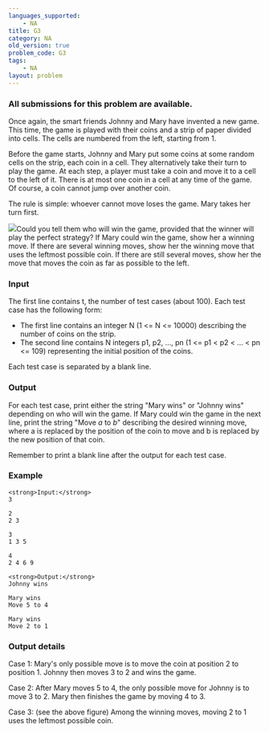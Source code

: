 ```yaml
---
languages_supported:
    - NA
title: G3
category: NA
old_version: true
problem_code: G3
tags:
    - NA
layout: problem
---
```

###  All submissions for this problem are available. 

Once again, the smart friends Johnny and Mary have invented a new game. This time, the game is played with their coins and a strip of paper divided into cells. The cells are numbered from the left, starting from 1.

Before the game starts, Johnny and Mary put some coins at some random cells on the strip, each coin in a cell. They alternatively take their turn to play the game. At each step, a player must take a coin and move it to a cell to the left of it. There is at most one coin in a cell at any time of the game. Of course, a coin cannot jump over another coin.

The rule is simple: whoever cannot move loses the game. Mary takes her turn first.

![](//codechef.com/content/coingame.png)Could you tell them who will win the game, provided that the winner will play the perfect strategy? If Mary could win the game, show her a winning move. If there are several winning moves, show her the winning move that uses the leftmost possible coin. If there are still several moves, show her the move that moves the coin as far as possible to the left.

### Input

The first line contains t, the number of test cases (about 100). Each test case has the following form:

- The first line contains an integer N (1 <= N <= 10000) describing the number of coins on the strip.
- The second line contains N integers p1, p2, ..., pn (1 <= p1 < p2 < ... < pn <= 109) representing the initial position of the coins.

Each test case is separated by a blank line.

### Output

For each test case, print either the string "Mary wins" or "Johnny wins" depending on who will win the game. If Mary could win the game in the next line, print the string "Move _a_ to _b_" describing the desired winning move, where a is replaced by the position of the coin to move and b is replaced by the new position of that coin.

Remember to print a blank line after the output for each test case.

### Example

```
<strong>Input:</strong>
3

2
2 3

3 
1 3 5

4
2 4 6 9

<strong>Output:</strong>
Johnny wins

Mary wins
Move 5 to 4

Mary wins
Move 2 to 1

```
### Output details

Case 1: Mary's only possible move is to move the coin at position 2 to position 1. Johnny then moves 3 to 2 and wins the game.

Case 2: After Mary moves 5 to 4, the only possible move for Johnny is to move 3 to 2. Mary then finishes the game by moving 4 to 3.

Case 3: (see the above figure) Among the winning moves, moving 2 to 1 uses the leftmost possible coin.